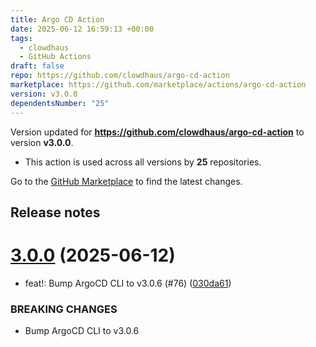 ```yaml
---
title: Argo CD Action
date: 2025-06-12 16:59:13 +00:00
tags:
  - clowdhaus
  - GitHub Actions
draft: false
repo: https://github.com/clowdhaus/argo-cd-action
marketplace: https://github.com/marketplace/actions/argo-cd-action
version: v3.0.0
dependentsNumber: "25"
---
```



Version updated for **https://github.com/clowdhaus/argo-cd-action** to version **v3.0.0**.
- This action is used across all versions by **25** repositories.

Go to the [GitHub Marketplace](https://github.com/marketplace/actions/argo-cd-action) to find the latest changes.

## Release notes

# [3.0.0](https://github.com/clowdhaus/argo-cd-action/compare/v2.3.0...v3.0.0) (2025-06-12)


* feat!: Bump ArgoCD CLI to v3.0.6 (#76) ([030da61](https://github.com/clowdhaus/argo-cd-action/commit/030da61d6d893fff21bb46a86a5ccd26a2dad8b2))


### BREAKING CHANGES

* Bump ArgoCD CLI to v3.0.6 


